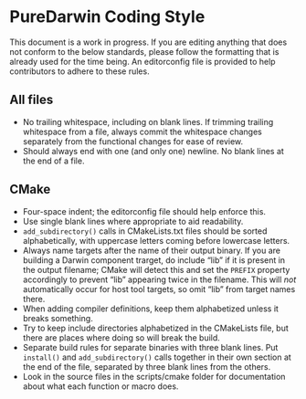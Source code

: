 # PureDarwin Coding Style

This document is a work in progress. If you are editing anything that does not conform
to the below standards, please follow the formatting that is already used for the time being.
An editorconfig file is provided to help contributors to adhere to these rules.

## All files

* No trailing whitespace, including on blank lines. If trimming trailing whitespace from a file, always commit the whitespace changes separately from the functional changes for ease of review.
* Should always end with one (and only one) newline. No blank lines at the end of a file.

## CMake

* Four-space indent; the editorconfig file should help enforce this.
* Use single blank lines where appropriate to aid readability.
* `add_subdirectory()` calls in CMakeLists.txt files should be sorted alphabetically, with uppercase letters coming before lowercase letters.
* Always name targets after the name of their output binary. If you are building a Darwin component trarget, do include “lib” if it is present in the output filename; CMake will detect this and set the `PREFIX` property accordingly to prevent “lib” appearing twice in the filename. This will _not_ automatically occur for host tool targets, so omit “lib” from target names there.
* When adding compiler definitions, keep them alphabetized unless it breaks something.
* Try to keep include directories alphabetized in the CMakeLists file, but there are places where doing so will break the build.
* Separate build rules for separate binaries with three blank lines. Put `install()` and `add_subdirectory()` calls together in their own section at the end of the file, separated by three blank lines from the others.
* Look in the source files in the scripts/cmake folder for documentation about what each function or macro does.
